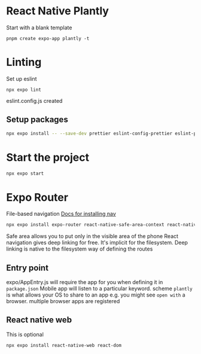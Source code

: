 # React Native Plantly

Start with a blank template
```
pnpm create expo-app plantly -t
```

# Linting
Set up eslint
```
npx expo lint
```
eslint.config.js created 

## Setup packages
```bash
npx expo install -- --save-dev prettier eslint-config-prettier eslint-plugin-prettier eslint-plugin-react-native
```

# Start the project
```bash
npx expo start
```

# Expo Router
File-based navigation
[Docs for installing nav](https://kadikraman.github.io/intermediate-react-native-v2-course/docs/navigation/4-1-install-navigation/)

```bash
npx expo install expo-router react-native-safe-area-context react-native-screens expo-linking expo-constants expo-status-bar
```

Safe area allows you to put only in the visible area of the phone
React navigation gives deep linking for free. It's implicit for the filesystem. Deep linking is native to the filesystem way of defining the routes

## Entry point
expo/AppEntry.js will require the app for you when defining it in `package.json`
Mobile app will listen to a particular keyword. scheme `plantly` is what allows your OS to share to an app
e.g. you might see `open with` a browser. multiple browser apps are registered 

## React native web 
This is optional
```bash
npx expo install react-native-web react-dom
```


